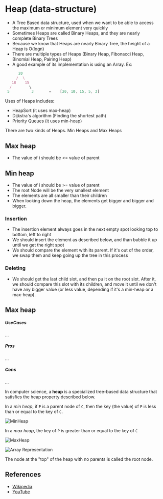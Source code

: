# Heap (data-structure)

- A Tree Based data structure, used when we want to be able to access the maximum or minimum element very quickly
- Sometimes Heaps are called Binary Heaps, and they are nearly complete Binary Trees
- Because we know that Heaps are nearly Binary Tree, the height of a Heap is O(logn) 
- There are multiple types of Heaps (Binary Heap, Fibonacci Heap, Binomial Heap, Pairing Heap)
- A good example of its implementation is using an Array. Ex:

```js
      20
     /  \
   10    15
  /        \
 5          3       =    [20, 10, 15, 5, 3]
```

Uses of Heaps includes:
- HeapSort (it uses max-heap)
- Dijkstra's algorithm (Finding the shortest path)
- Priority Queues (it uses min-heap)

There are two kinds of Heaps. Min Heaps and Max Heaps

## Max heap
- The value of i should be <= value of parent

## Min heap
- The value of i should be >= value of parent
- The root Node will be the very smallest element
- The elements are all smaller than their children
- When looking down the heap, the elements get bigger and bigger and bigger.



### Insertion
- The insertion element always goes in the next empty spot looking top to bottom, left to right
- We should insert the element as described below, and than bubble it up until we get the right spot
- We should compare the element with its parent. If it's out of the order, we swap them and keep going up the tree in this process

### Deleting
- We should get the last child slot, and then pu it on the root slot. After it, we should compare this slot with its children, and move it
until we don't have any bigger value (or less value, depending if it's a min-heap or a max-heap).
## Max heap


##### UseCases #####
...
##### Pros #####
...
##### Cons #####
...

In computer science, a **heap** is a specialized tree-based
data structure that satisfies the heap property described
below.

In a *min heap*, if `P` is a parent node of `C`, then the
key (the value) of `P` is less than or equal to the
key of `C`.

![MinHeap](./images/min-heap.jpeg)

In a *max heap*, the key of `P` is greater than or equal
to the key of `C`

![MaxHeap](./images/max-heap.jpeg)

![Array Representation](./images/array-representation.jpeg)

The node at the "top" of the heap with no parents is
called the root node.

## References

- [Wikipedia](https://en.wikipedia.org/wiki/Heap_(data_structure))
- [YouTube](https://www.youtube.com/watch?v=t0Cq6tVNRBA&index=5&t=0s&list=PLLXdhg_r2hKA7DPDsunoDZ-Z769jWn4R8)
